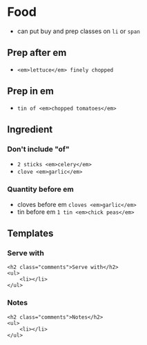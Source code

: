# Food

- can put buy and prep classes on `li` or `span`

## Prep after em
- `<em>lettuce</em> finely chopped`

## Prep in em
- `tin of <em>chopped tomatoes</em>`

## Ingredient

### Don't include "of"
- `2 sticks <em>celery</em>`
- `clove <em>garlic</em>`

### Quantity before em
- cloves before em `cloves <em>garlic</em>`
- tin before em `1 tin <em>chick peas</em>`

## Templates

### Serve with
```
<h2 class="comments">Serve with</h2>
<ul>
    <li></li>
</ul>
```

### Notes
```
<h2 class="comments">Notes</h2>
<ul>
    <li></li>
</ul>
```